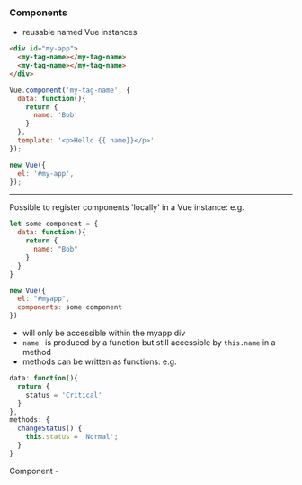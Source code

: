 ### Components
- reusable named Vue instances
```html
<div id="my-app">
  <my-tag-name></my-tag-name>
  <my-tag-name></my-tag-name>
</div>
```
```javascript
Vue.component('my-tag-name', {
  data: function(){
    return {
      name: 'Bob'
    }
  },
  template: '<p>Hello {{ name}}</p>'
});

new Vue({
  el: '#my-app',
});
```
----
Possible to register components 'locally' in a Vue instance:
e.g.
```javascript
let some-component = {
  data: function(){
    return {
      name: "Bob"
    }
  }
}

new Vue({
  el: "#myapp",
  components: some-component
})
```
- <some-component> will only be accessible within the myapp div
- `name ` is produced by a function but still accessible by `this.name` in a method
- methods can be written as functions:
e.g.
```javascript
data: function(){
  return {
    status = 'Critical'
  }
},
methods: {
  changeStatus() {
    this.status = 'Normal';
  }
}
```
Component - <template> with html (wrapped in <div> if > 1) & <script> w export default {}
In `main.js` can import NameOfComponent from `NameOfComponent.vue` (camel case) & register it globally:
`Vue.component('name-of-component', NameOfComponent)`;
=> can now be used as a tag e.g. <name-of-component></name-of-component>
OR can also register things locally = by importing it inside script and adding it to the components section of the options object:
e.g.
```html
<template>
  <app-server-status v-for="server in 5"></app-server-status>
</template>
```
```javascript
<script>
  import ServerStatus from './ServerStatus.vue';
  export default {
    components: {
      'app-server-status': ServerStatus
    }
  }
  </script>
  ```
Note that VueJS allows for camel case or hyphenated selectors (will map camelCase property name in options object to the hyphenated tag name)

----
###  Scoping styles
Add `scoped` to the <style> template (cf shadow DOM) [thanks to data-id- attribute assigned to components]
----
### Passing Props
- data and methods!
parent template `<parent-element :name="name"></parent-element>`
parent Vue instance:
```javascript
export default {
  data: function(){
    return {
      name: 'Bob'
    }
  }
}
```
child template `<p>{{ name }}</p>`
child Vue instance
```javascript
export default {
  props: ['name']
}
```
### Validating Props
Make type explicit in the object
objects/arrays can take default function
e.g.
```javascript
props: {
  name: [String, Array],
  required: true,
}
```
